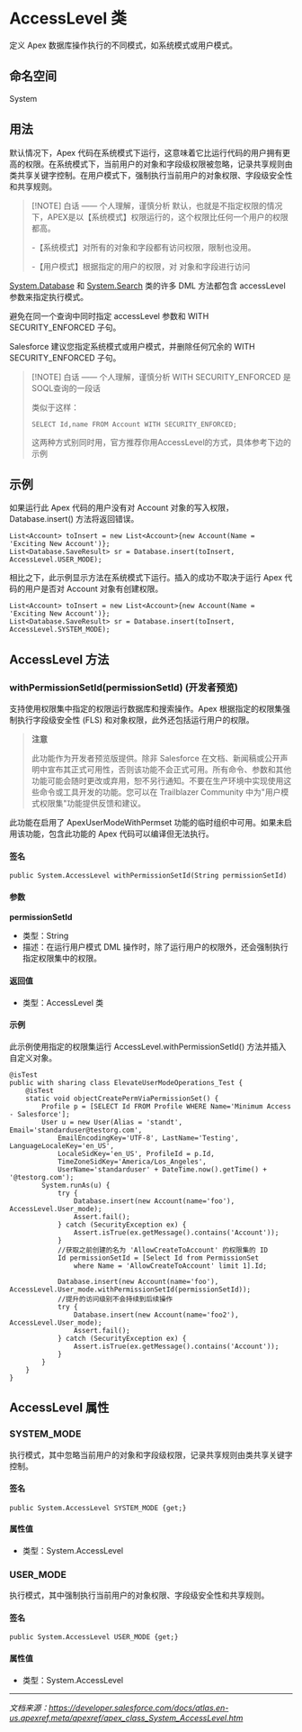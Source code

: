 # AccessLevel 类

定义 Apex 数据库操作执行的不同模式，如系统模式或用户模式。

## 命名空间

System

## 用法

默认情况下，Apex 代码在系统模式下运行，这意味着它比运行代码的用户拥有更高的权限。在系统模式下，当前用户的对象和字段级权限被忽略，记录共享规则由类共享关键字控制。在用户模式下，强制执行当前用户的对象权限、字段级安全性和共享规则。

> [!NOTE] 白话 —— 个人理解，谨慎分析
> 默认，也就是不指定权限的情况下，APEX是以【系统模式】权限运行的，这个权限比任何一个用户的权限都高。
> 
> -【系统模式】对所有的对象和字段都有访问权限，限制也没用。
> 
> -【用户模式】根据指定的用户的权限，对 对象和字段进行访问

[System.Database](./Database%20类.md) 和 [System.Search](./Search%20类.md) 类的许多 DML 方法都包含 accessLevel 参数来指定执行模式。

避免在同一个查询中同时指定 accessLevel 参数和 WITH SECURITY_ENFORCED 子句。

Salesforce 建议您指定系统模式或用户模式，并删除任何冗余的 WITH SECURITY_ENFORCED 子句。

> [!NOTE] 白话 —— 个人理解，谨慎分析
> WITH SECURITY_ENFORCED 是SOQL查询的一段话
> 
> 类似于这样：
> ```apex
> SELECT Id,name FROM Account WITH SECURITY_ENFORCED;
> ``` 
>
> 这两种方式别同时用，官方推荐你用AccessLevel的方式，具体参考下边的示例

## 示例

如果运行此 Apex 代码的用户没有对 Account 对象的写入权限，Database.insert() 方法将返回错误。

```apex
List<Account> toInsert = new List<Account>{new Account(Name = 'Exciting New Account')};
List<Database.SaveResult> sr = Database.insert(toInsert, AccessLevel.USER_MODE);
```

相比之下，此示例显示方法在系统模式下运行。插入的成功不取决于运行 Apex 代码的用户是否对 Account 对象有创建权限。

```apex
List<Account> toInsert = new List<Account>{new Account(Name = 'Exciting New Account')};
List<Database.SaveResult> sr = Database.insert(toInsert, AccessLevel.SYSTEM_MODE);
```

## AccessLevel 方法

### withPermissionSetId(permissionSetId) (开发者预览)

支持使用权限集中指定的权限运行数据库和搜索操作。Apex 根据指定的权限集强制执行字段级安全性 (FLS) 和对象权限，此外还包括运行用户的权限。

> **注意**
>
> 此功能作为开发者预览版提供。除非 Salesforce 在文档、新闻稿或公开声明中宣布其正式可用性，否则该功能不会正式可用。所有命令、参数和其他功能可能会随时更改或弃用，恕不另行通知。不要在生产环境中实现使用这些命令或工具开发的功能。您可以在 Trailblazer Community 中为"用户模式权限集"功能提供反馈和建议。

此功能在启用了 ApexUserModeWithPermset 功能的临时组织中可用。如果未启用该功能，包含此功能的 Apex 代码可以编译但无法执行。

#### 签名

```apex
public System.AccessLevel withPermissionSetId(String permissionSetId)
```

#### 参数

**permissionSetId**
- 类型：String
- 描述：在运行用户模式 DML 操作时，除了运行用户的权限外，还会强制执行指定权限集中的权限。

#### 返回值

- 类型：AccessLevel 类

#### 示例

此示例使用指定的权限集运行 AccessLevel.withPermissionSetId() 方法并插入自定义对象。

```apex
@isTest
public with sharing class ElevateUserModeOperations_Test {
    @isTest
    static void objectCreatePermViaPermissionSet() {
        Profile p = [SELECT Id FROM Profile WHERE Name='Minimum Access - Salesforce'];
        User u = new User(Alias = 'standt', Email='standarduser@testorg.com',
            EmailEncodingKey='UTF-8', LastName='Testing', LanguageLocaleKey='en_US',
            LocaleSidKey='en_US', ProfileId = p.Id,
            TimeZoneSidKey='America/Los_Angeles',
            UserName='standarduser' + DateTime.now().getTime() + '@testorg.com');
        System.runAs(u) {
            try { 
                Database.insert(new Account(name='foo'), AccessLevel.User_mode); 
                Assert.fail(); 
            } catch (SecurityException ex) { 
                Assert.isTrue(ex.getMessage().contains('Account'));
            }
            //获取之前创建的名为 'AllowCreateToAccount' 的权限集的 ID
            Id permissionSetId = [Select Id from PermissionSet 
                where Name = 'AllowCreateToAccount' limit 1].Id;
            
            Database.insert(new Account(name='foo'), AccessLevel.User_mode.withPermissionSetId(permissionSetId));
            //提升的访问级别不会持续到后续操作
            try { 
                Database.insert(new Account(name='foo2'), AccessLevel.User_mode); 
                Assert.fail(); 
            } catch (SecurityException ex) { 
                Assert.isTrue(ex.getMessage().contains('Account')); 
            } 
        } 
    } 
}
```

## AccessLevel 属性

### SYSTEM_MODE

执行模式，其中忽略当前用户的对象和字段级权限，记录共享规则由类共享关键字控制。

#### 签名

```apex
public System.AccessLevel SYSTEM_MODE {get;}
```

#### 属性值

- 类型：System.AccessLevel

### USER_MODE

执行模式，其中强制执行当前用户的对象权限、字段级安全性和共享规则。

#### 签名

```apex
public System.AccessLevel USER_MODE {get;}
```

#### 属性值

- 类型：System.AccessLevel

---

*文档来源：https://developer.salesforce.com/docs/atlas.en-us.apexref.meta/apexref/apex_class_System_AccessLevel.htm*
